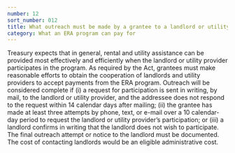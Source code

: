 ```yaml
---
number: 12
sort_number: 012
title: What outreach must be made by a grantee to a landlord or utility provider before determining that the landlord or utility provider will not accept direct payment from the grantee?
category: What an ERA program can pay for
---
```


Treasury expects that in general, rental and utility assistance can be provided most effectively and efficiently when the landlord or utility provider participates in the program. As required by the Act, grantees must make reasonable efforts to obtain the cooperation of landlords and utility providers to accept payments from the ERA program. Outreach will be considered complete if (i) a request for participation is sent in writing, by mail, to the landlord or utility provider, and the addressee does not respond to the request within 14 calendar days after mailing; (ii) the grantee has made at least three attempts by phone, text, or e-mail over a 10 calendar-day period to request the landlord or utility provider’s participation; or (iii) a landlord confirms in writing that the landlord does not wish to participate. The final outreach attempt or notice to the landlord must be documented. The cost of contacting landlords would be an eligible administrative cost.